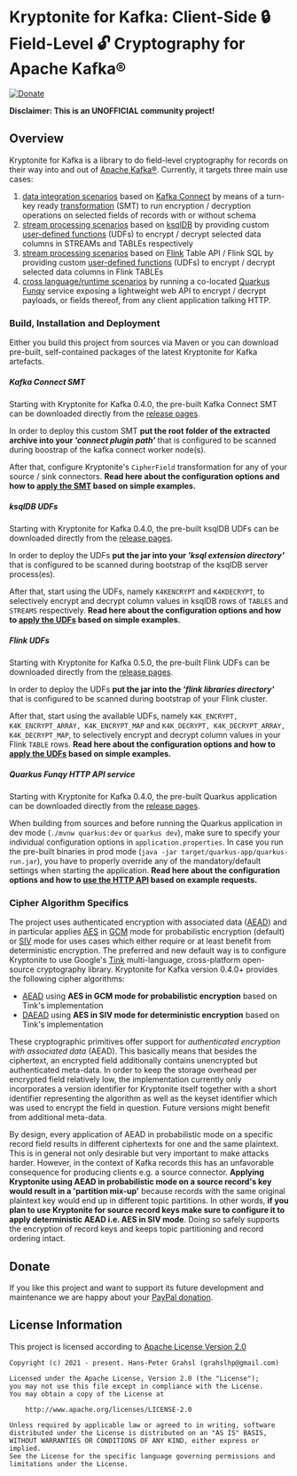 # Kryptonite for Kafka: Client-Side 🔒 Field-Level 🔓 Cryptography for Apache Kafka®

[![Donate](https://img.shields.io/badge/Donate-PayPal-green.svg)](https://www.paypal.com/donate/?hosted_button_id=NUCLPDTLNJ8KE)

**Disclaimer: This is an UNOFFICIAL community project!**

## Overview

Kryptonite for Kafka is a library to do field-level cryptography for records on their way into and out of [Apache Kafka®](https://kafka.apache.org/). Currently, it targets three main use cases:

1. [data integration scenarios](connect-transform-kryptonite/README.md) based on [Kafka Connect](https://kafka.apache.org/documentation/#connect) by means of a turn-key ready [transformation](https://kafka.apache.org/documentation/#connect_transforms) (SMT) to run encryption / decryption operations on selected fields of records with or without schema
2. [stream processing scenarios](ksqldb-udfs-kryptonite/README.md) based on [ksqlDB](https://ksqlDB.io) by providing custom [user-defined functions](https://docs.ksqldb.io/en/latest/reference/user-defined-functions/) (UDFs) to encrypt / decrypt selected data columns in STREAMs and TABLEs respectively
3. [stream processing scenarios](flink-udfs-kryptonite/README.md) based on [Flink](https://flink.apache.org/) Table API / Flink SQL by providing custom [user-defined functions](https://nightlies.apache.org/flink/flink-docs-release-1.20/docs/dev/table/functions/udfs/) (UDFs) to encrypt / decrypt selected data columns in Flink TABLEs 
4. [cross language/runtime scenarios](funqy-http-kryptonite/README.md) by running a co-located [Quarkus](http://quarkus.io) [Funqy](https://quarkus.io/guides/funqy) service exposing a lightweight web API to encrypt / decrypt payloads, or fields thereof, from any client application talking HTTP.

### Build, Installation and Deployment

Either you build this project from sources via Maven or you can download pre-built, self-contained packages of the latest Kryptonite for Kafka artefacts.

##### Kafka Connect SMT

Starting with Kryptonite for Kafka 0.4.0, the pre-built Kafka Connect SMT can be downloaded directly from the [release pages](https://github.com/hpgrahsl/kryptonite-for-kafka/releases).

In order to deploy this custom SMT **put the root folder of the extracted archive into your _'connect plugin path'_** that is configured to be scanned during boostrap of the kafka connect worker node(s).

After that, configure Kryptonite's `CipherField` transformation for any of your source / sink connectors. **Read here about the configuration options and how to [apply the SMT](connect-transform-kryptonite/README.md) based on simple examples.**

##### ksqlDB UDFs

Starting with Kryptonite for Kafka 0.4.0, the pre-built ksqlDB UDFs can be downloaded directly from the [release pages](https://github.com/hpgrahsl/kryptonite-for-kafka/releases).

In order to deploy the UDFs **put the jar into your _'ksql extension directory'_** that is configured to be scanned during bootstrap of the ksqlDB server process(es).

After that, start using the UDFs, namely `K4KENCRYPT` and `K4KDECRYPT`, to selectively encrypt and decrypt column values in ksqlDB rows of `TABLES` and `STREAMS` respectively. **Read here about the configuration options and how to [apply the UDFs](ksqldb-udfs-kryptonite/README.md) based on simple examples.**

##### Flink UDFs

Starting with Kryptonite for Kafka 0.5.0, the pre-built Flink UDFs can be downloaded directly from the [release pages](https://github.com/hpgrahsl/kryptonite-for-kafka/releases).

In order to deploy the UDFs **put the jar into the _'flink libraries directory'_** that is configured to be scanned during bootstrap of your Flink cluster.

After that, start using the available UDFs, namely `K4K_ENCRYPT, K4K_ENCRYPT_ARRAY, K4K_ENCRYPT_MAP` and `K4K_DECRYPT, K4K_DECRYPT_ARRAY, K4K_DECRYPT_MAP`, to selectively encrypt and decrypt column values in your Flink `TABLE` rows. **Read here about the configuration options and how to [apply the UDFs](flink-udfs-kryptonite/README.md) based on simple examples.**

##### Quarkus Funqy HTTP API service

Starting with Kryptonite for Kafka 0.4.0, the pre-built Quarkus application can be downloaded directly from the [release pages](https://github.com/hpgrahsl/kryptonite-for-kafka/releases).

When building from sources and before running the Quarkus application in dev mode (`./mvnw quarkus:dev` or `quarkus dev`), make sure to specify your individual configuration options in `application.properties`. In case you run the pre-built binaries in prod mode (`java -jar target/quarkus-app/quarkus-run.jar`), you have to properly override any of the mandatory/default settings when starting the application. **Read here about the configuration options and how to [use the HTTP API](funqy-http-kryptonite/README.md) based on example requests.**

### Cipher Algorithm Specifics

The project uses authenticated encryption with associated data ([AEAD](https://en.wikipedia.org/wiki/Authenticated_encryption)) and in particular applies [AES](https://en.wikipedia.org/wiki/Advanced_Encryption_Standard) in [GCM](https://en.wikipedia.org/wiki/Galois/Counter_Mode) mode for probabilistic encryption (default) or [SIV](https://en.wikipedia.org/wiki/AES-GCM-SIV) mode for uses cases which either require or at least benefit from deterministic encryption. The preferred and new default way is to configure Kryptonite to use Google's [Tink](https://github.com/google/tink) multi-language, cross-platform open-source cryptography library. Kryptonite for Kafka version 0.4.0+ provides the following cipher algorithms:

- [AEAD](https://developers.google.com/tink/aead) using **AES in GCM mode for probabilistic encryption** based on Tink's implementation
- [DAEAD](https://developers.google.com/tink/deterministic-aead) using **AES in SIV mode for deterministic encryption** based on Tink's implementation

These cryptographic primitives offer support for _authenticated encryption with associated data_ (AEAD). This basically means that besides the ciphertext, an encrypted field additionally contains unencrypted but authenticated meta-data. In order to keep the storage overhead per encrypted field relatively low, the implementation currently only incorporates a version identifier for Kryptonite itself together with a short identifier representing the algorithm as well as the keyset identifier which was used to encrypt the field in question. Future versions might benefit from additional meta-data.

By design, every application of AEAD in probabilistic mode on a specific record field results in different ciphertexts for one and the same plaintext. This is in general not only desirable but very important to make attacks harder. However, in the context of Kafka records this has an unfavorable consequence for producing clients e.g. a source connector. **Applying Kryptonite using AEAD in probabilistic mode on a source record's key would result in a 'partition mix-up'** because records with the same original plaintext key would end up in different topic partitions. In other words, **if you plan to use Kryptonite for source record keys make sure to configure it to apply deterministic AEAD i.e. AES in SIV mode**. Doing so safely supports the encryption of record keys and keeps topic partitioning and record ordering intact.

## Donate

If you like this project and want to support its future development and maintenance we are happy about your [PayPal donation](https://www.paypal.com/donate/?hosted_button_id=NUCLPDTLNJ8KE). 

## License Information

This project is licensed according to [Apache License Version 2.0](https://www.apache.org/licenses/LICENSE-2.0)

```
Copyright (c) 2021 - present. Hans-Peter Grahsl (grahslhp@gmail.com)

Licensed under the Apache License, Version 2.0 (the "License");
you may not use this file except in compliance with the License.
You may obtain a copy of the License at

    http://www.apache.org/licenses/LICENSE-2.0

Unless required by applicable law or agreed to in writing, software
distributed under the License is distributed on an "AS IS" BASIS,
WITHOUT WARRANTIES OR CONDITIONS OF ANY KIND, either express or implied.
See the License for the specific language governing permissions and
limitations under the License.
```

